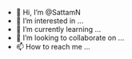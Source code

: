 - 👋 Hi, I’m @SattamN
- 👀 I’m interested in ...
- 🌱 I’m currently learning ...
- 💞️ I’m looking to collaborate on ...
- 📫 How to reach me ...

<!---
SattamN/SattamN is a ✨ special ✨ repository because its `README.md` (this file) appears on your GitHub profile.
You can click the Preview link to take a look at your changes.
--->
